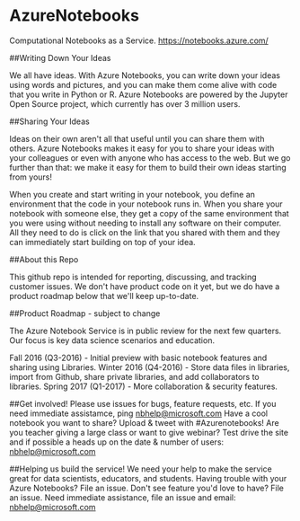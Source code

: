 # AzureNotebooks
Computational Notebooks as a Service. https://notebooks.azure.com/

##Writing Down Your Ideas
 
We all have ideas. With Azure Notebooks, you can write down your ideas using words and pictures, and you can make them come alive with code that you write in Python or R. Azure Notebooks are powered by the Jupyter Open Source project, which currently has over 3 million users.
 
##Sharing Your Ideas
 
Ideas on their own aren't all that useful until you can share them with others. Azure Notebooks makes it easy for you to share your ideas with your colleagues or even with anyone who has access to the web. But we go further than that: we make it easy for them to build their own ideas starting from yours! 
 
When you create and start writing in your notebook, you define an environment that the code in your notebook runs in. When you share your notebook with someone else, they get a copy of the same environment that you were using without needing to install any software on their computer. All they need to do is click on the link that you shared with them and they can immediately start building on top of your idea. 

##About this Repo

This github repo is intended for reporting, discussing, and tracking customer issues. We don't have product code on it yet, but we do have a product roadmap below that we'll keep up-to-date. 

##Product Roadmap - subject to change

The Azure Notebook Service is in public review for the next few quarters. Our focus is key data science scenarios and education. 

Fall 2016 (Q3-2016) - Initial preview with basic notebook features and sharing using Libraries.
Winter 2016 (Q4-2016) - Store data files in libraries, import from Github, share private libraries, and add collaborators to libraries.
Spring 2017 (Q1-2017) - More collaboration & security features.

##Get involved! 
Please use issues for bugs, feature requests, etc.  If you need immediate assistamce, ping nbhelp@microsoft.com 
Have a cool notebook you want to share?  Upload & tweet with #Azurenotebooks!
Are you teacher giving a large class or want to give webinar?  Test drive the site and if possible a heads up on the date & number of users: nbhelp@microsoft.com 

##Helping us build the service!
We need your help to make the service great for data scientists, educators, and students. Having trouble with your Azure Notebooks? File an issue. Don't see feature you'd love to have? File an issue. Need immediate assistance, file an issue and email: nbhelp@microsoft.com

